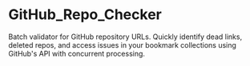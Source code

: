 # GitHub_Repo_Checker
Batch validator for GitHub repository URLs. Quickly identify dead links, deleted repos, and access issues in your bookmark collections using GitHub's API with concurrent processing.
